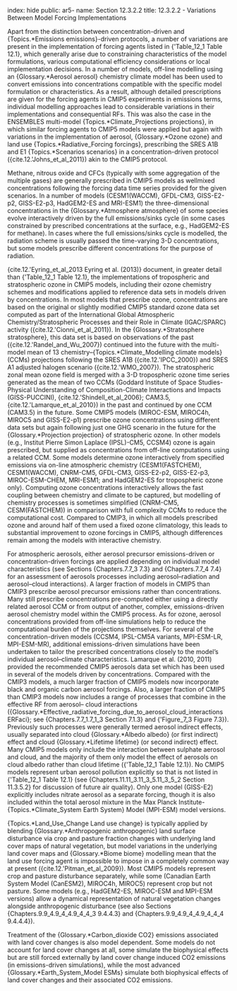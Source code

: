 index: hide
public: ar5-
name: Section 12.3.2.2
title: 12.3.2.2 - Variations Between Model Forcing Implementations

Apart from the distinction between concentration-driven and {Topics.*Emissions emissions}-driven protocols, a number of variations are present in the implementation of forcing agents listed in {'Table_12_1 Table 12.1}, which generally arise due to constraining characteristics of the model formulations, various computational efficiency considerations or local implementation decisions. In a number of models, off-line modelling using an {Glossary.*Aerosol aerosol} chemistry climate model has been used to convert emissions into concentrations compatible with the specific model formulation or characteristics. As a result, although detailed prescriptions are given for the forcing agents in CMIP5 experiments in emissions terms, individual modelling approaches lead to considerable variations in their implementations and consequential RFs. This was also the case in the ENSEMBLES multi-model {Topics.*Climate_Projections projections}, in which similar forcing agents to CMIP5 models were applied but again with variations in the implementation of aerosol, {Glossary.*Ozone ozone} and land use {Topics.*Radiative_Forcing forcings}, prescribing the SRES A1B and E1 {Topics.*Scenarios scenarios} in a concentration-driven protocol ({cite.12.'Johns_et_al_2011}) akin to the CMIP5 protocol.

Methane, nitrous oxide and CFCs (typically with some aggregation of the multiple gases) are generally prescribed in CMIP5 models as wellmixed concentrations following the forcing data time series provided for the given scenarios. In a number of models (CESM1(WACCM), GFDL-CM3, GISS-E2-p2, GISS-E2-p3, HadGEM2-ES and MRI-ESM1) the three-dimensional concentrations in the {Glossary.*Atmosphere atmosphere} of some species evolve interactively driven by the full emissions/sinks cycle (in some cases constrained by prescribed concentrations at the surface, e.g., HadGEM2-ES for methane). In cases where the full emissions/sinks cycle is modelled, the radiation scheme is usually passed the time-varying 3-D concentrations, but some models prescribe different concentrations for the purpose of radiation.

{cite.12.'Eyring_et_al_2013 Eyring et al. (2013)} document, in greater detail than {'Table_12_1 Table 12.1}, the implementations of tropospheric and stratospheric ozone in CMIP5 models, including their ozone chemistry schemes and modifications applied to reference data sets in models driven by concentrations. In most models that prescribe ozone, concentrations are based on the original or slightly modified CMIP5 standard ozone data set computed as part of the International Global Atmospheric Chemistry/Stratospheric Processes and their Role in Climate (IGAC/SPARC) activity ({cite.12.'Cionni_et_al_2011}). In the {Glossary.*Stratosphere stratosphere}, this data set is based on observations of the past ({cite.12.'Randel_and_Wu_2007}) continued into the future with the multi-model mean of 13 chemistry–{Topics.*Climate_Modelling climate models} (CCMs) projections following the SRES A1B ({cite.12.'IPCC_2000}) and SRES A1 adjusted halogen scenario ({cite.12.'WMO_2007}). The stratospheric zonal mean ozone field is merged with a 3-D tropospheric ozone time series generated as the mean of two CCMs (Goddard Institute of Space Studies-Physical Understanding of Composition-Climate Interactions and Impacts (GISS-PUCCINI), {cite.12.'Shindell_et_al_2006}; CAM3.5, {cite.12.'Lamarque_et_al_2010}) in the past and continued by one CCM (CAM3.5) in the future. Some CMIP5 models (MIROC-ESM, MIROC4h, MIROC5 and GISS-E2-p1) prescribe ozone concentrations using different data sets but again following just one GHG scenario in the future for the {Glossary.*Projection projection} of stratospheric ozone. In other models (e.g., Institut Pierre Simon Laplace (IPSL)-CM5, CCSM4) ozone is again prescribed, but supplied as concentrations from off-line computations using a related CCM. Some models determine ozone interactively from specified emissions via on-line atmospheric chemistry (CESM1(FASTCHEM), CESM1(WACCM), CNRM-CM5, GFDL-CM3, GISS-E2-p2, GISS-E2-p3, MIROC-ESM-CHEM, MRI-ESM1; and HadGEM2-ES for tropospheric ozone only). Computing ozone concentrations interactively allows the fast coupling between chemistry and climate to be captured, but modelling of chemistry processes is sometimes simplified (CNRM-CM5, CESM(FASTCHEM)) in comparison with full complexity CCMs to reduce the computational cost. Compared to CMIP3, in which all models prescribed ozone and around half of them used a fixed ozone climatology, this leads to substantial improvement to ozone forcings in CMIP5, although differences remain among the models with interactive chemistry.

For atmospheric aerosols, either aerosol precursor emissions-driven or concentration-driven forcings are applied depending on individual model characteristics (see Sections {Chapters.7.7_3 7.3} and {Chapters.7.7_4 7.4} for an assessment of aerosols processes including aerosol–radiation and aerosol–cloud interactions). A larger fraction of models in CMIP5 than CMIP3 prescribe aerosol precursor emissions rather than concentrations. Many still prescribe concentrations pre-computed either using a directly related aerosol CCM or from output of another, complex, emissions-driven aerosol chemistry model within the CMIP5 process. As for ozone, aerosol concentrations provided from off-line simulations help to reduce the computational burden of the projections themselves. For several of the concentration-driven models (CCSM4, IPSL-CM5A variants, MPI-ESM-LR, MPI-ESM-MR), additional emissions-driven simulations have been undertaken to tailor the prescribed concentrations closely to the model’s individual aerosol–climate characteristics. Lamarque et al. (2010, 2011) provided the recommended CMIP5 aerosols data set which has been used in several of the models driven by concentrations. Compared with the CMIP3 models, a much larger fraction of CMIP5 models now incorporate black and organic carbon aerosol forcings. Also, a larger fraction of CMIP5 than CMIP3 models now includes a range of processes that combine in the effective RF from aerosol– cloud interactions ({Glossary.*Effective_radiative_forcing_due_to_aerosol_cloud_interactions ERFaci}; see {Chapters.7.7_1.7_1_3 Section 7.1.3} and {'Figure_7_3 Figure 7.3}). Previously such processes were generally termed aerosol indirect effects, usually separated into cloud {Glossary.*Albedo albedo} (or first indirect) effect and cloud {Glossary.*Lifetime lifetime} (or second indirect) effect. Many CMIP5 models only include the interaction between sulphate aerosol and cloud, and the majority of them only model the effect of aerosols on cloud albedo rather than cloud lifetime ({'Table_12_1 Table 12.1}). No CMIP5 models represent urban aerosol pollution explicitly so that is not listed in {'Table_12_1 Table 12.1} (see {Chapters.11.11_3.11_3_5.11_3_5_2 Section 11.3.5.2} for discussion of future air quality). Only one model (GISS-E2) explicitly includes nitrate aerosol as a separate forcing, though it is also included within the total aerosol mixture in the Max Planck Institute-{Topics.*Climate_System Earth System} Model (MPI-ESM) model versions.

{Topics.*Land_Use_Change Land use change} is typically applied by blending {Glossary.*Anthropogenic anthropogenic} land surface disturbance via crop and pasture fraction changes with underlying land cover maps of natural vegetation, but model variations in the underlying land cover maps and {Glossary.*Biome biome} modelling mean that the land use forcing agent is impossible to impose in a completely common way at present ({cite.12.'Pitman_et_al_2009}). Most CMIP5 models represent crop and pasture disturbance separately, while some (Canadian Earth System Model (CanESM2), MIROC4h, MIROC5) represent crop but not pasture. Some models (e.g., HadGEM2-ES, MIROC-ESM and MPI-ESM versions) allow a dynamical representation of natural vegetation changes alongside anthropogenic disturbance (see also Sections {Chapters.9.9_4.9_4_4.9_4_4_3 9.4.4.3} and {Chapters.9.9_4.9_4_4.9_4_4_4 9.4.4.4}).

Treatment of the {Glossary.*Carbon_dioxide CO2} emissions associated with land cover changes is also model dependent. Some models do not account for land cover changes at all, some simulate the biophysical effects but are still forced externally by land cover change induced CO2 emissions (in emissions-driven simulations), while the most advanced {Glossary.*Earth_System_Model ESMs} simulate both biophysical effects of land cover changes and their associated CO2 emissions.
